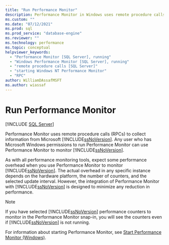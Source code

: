 ```yaml
---
title: "Run Performance Monitor"
description: Performance Monitor in Windows uses remote procedure calls to collect information from SQL Server. 
ms.custom: ""
ms.date: "07/12/2021"
ms.prod: sql
ms.prod_service: "database-engine"
ms.reviewer: ""
ms.technology: performance
ms.topic: conceptual
helpviewer_keywords: 
  - "Performance Monitor [SQL Server], running"
  - "Windows Performance Monitor [SQL Server], running"
  - "remote procedure calls [SQL Server]"
  - "starting Windows NT Performance Monitor"
  - "RPC"
author: WilliamDAssafMSFT
ms.author: wiassaf
---
```

# Run Performance Monitor
 [!INCLUDE [SQL Server](../../includes/applies-to-version/sql-windows-only.md)]

  Performance Monitor uses remote procedure calls (RPCs) to collect information from Microsoft [!INCLUDE[ssNoVersion](../../includes/ssnoversion-md.md)]. Any user who has Microsoft Windows permissions to run Performance Monitor can use Performance Monitor to monitor [!INCLUDE[ssNoVersion](../../includes/ssnoversion-md.md)].  
  
 As with all performance monitoring tools, expect some performance overhead when you use Performance Monitor to monitor [!INCLUDE[ssNoVersion](../../includes/ssnoversion-md.md)]. The actual overhead in any specific instance depends on the hardware platform, the number of counters, and the selected update interval. However, the integration of Performance Monitor with [!INCLUDE[ssNoVersion](../../includes/ssnoversion-md.md)] is designed to minimize any reduction in performance.  
  
> [!NOTE]  
>  If you have selected [!INCLUDE[ssNoVersion](../../includes/ssnoversion-md.md)] performance counters to monitor in the Performance Monitor snap-in, you will see the counters even if [!INCLUDE[ssNoVersion](../../includes/ssnoversion-md.md)] is not running.  
  
 For information about starting Performance Monitor, see [Start Performance Monitor &#40;Windows&#41;](../../relational-databases/performance/start-system-monitor-windows.md).  
  
  
